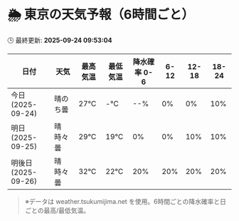 # 🌦️ 東京の天気予報（6時間ごと）

🕒 最終更新: **2025-09-24 09:53:04**

| 日付 | 天気 | 最高気温 | 最低気温 | 降水確率 0-6 | 6-12 | 12-18 | 18-24 |
|------|------|----------|----------|------------|------|------|------|
| 今日 (2025-09-24) | 晴のち曇 | 27℃ | -℃ | --% | 0% | 0% | 10% |
| 明日 (2025-09-25) | 晴時々曇 | 29℃ | 19℃ | 0% | 0% | 10% | 10% |
| 明後日 (2025-09-26) | 晴時々曇 | 32℃ | 22℃ | 20% | 20% | 20% | 20% |

> ※データは weather.tsukumijima.net を使用。6時間ごとの降水確率と日ごとの最高/最低気温。